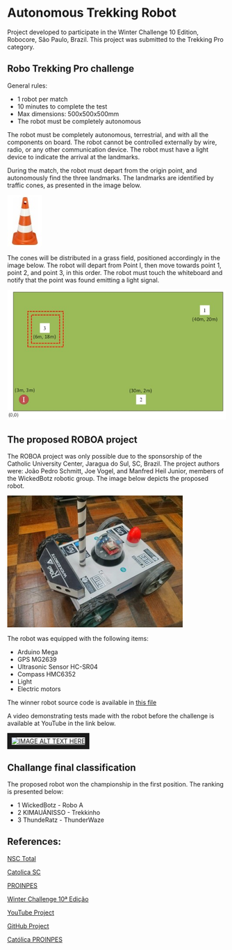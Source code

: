# Autonomous Trekking Robot

Project developed to participate in the Winter Challenge 10 Edition, Robocore, São Paulo, Brazil. This project was submitted to the Trekking Pro category.

## Robo Trekking Pro challenge

General rules:
* 1 robot per match
* 10 minutes to complete the test
* Max dimensions: 500x500x500mm
* The robot must be completely autonomous

The robot must be completely autonomous, terrestrial, and with all the components on board. The robot cannot be controlled externally by wire, radio, or any other communication device. The robot must have a light device to indicate the arrival at the landmarks.

During the match, the robot must depart from the origin point, and autonomously find the three landmarks.  The landmarks are identified by traffic cones, as presented in the image below.

![Cone](imgs/cone.jpg)

The cones will be distributed in a grass field, positioned accordingly in the image below. The robot will depart from Point I, then move towards point 1, point 2, and point 3, in this order. The robot must touch the whiteboard and notify that the point was found emitting a light signal.

![Grass Field](imgs/grass-field.jpg)

## The proposed ROBOA project

The ROBOA project was only possible due to the sponsorship of the Catholic University Center, Jaragua do Sul, SC, Brazil. The project authors were: João Pedro Schmitt, Joe Vogel, and Manfred Heil Junior, members of the WickedBotz robotic group. The image below depicts the proposed robot.

![ROBOA](imgs/robot-isometric-view.jpg)

The robot was equipped with the following items:
* Arduino Mega
* GPS MG2639
* Ultrasonic Sensor HC-SR04
* Compass HMC6352
* Light
* Electric motors

The  winner robot source code is available in [this file](WinnerCode/Teste2.ino)

A video demonstrating tests made with the robot before the challenge is available at YouTube in the link below.


<a href="http://www.youtube.com/watch?feature=player_embedded&v=Gi7DCCx9dpg" target="_blank"><img src="https://img.youtube.com/vi/Gi7DCCx9dpg/0.jpg" alt="IMAGE ALT TEXT HERE" width="240" height="180" border="10" /></a>

## Challange final classification

The proposed robot won the championship in the first position. The ranking is presented below:

* 1	WickedBotz - Robo A
* 2	KIMAUÁNISSO - Trekkinho
* 3	ThundeRatz - ThunderWaze


## References:

[NSC Total](https://www.nsctotal.com.br/noticias/alunos-do-centro-universitario-catolica-sc-de-jaragua-do-sul-e-joinville-participam-de)

[Catolica SC](http://www.catolicasc.org.br/jaragua-do-sul/2014/07/21/catoacutelica-sc-vence-competiccedilatildeo-nacional-de-roboacutetica/)

[PROINPES](http://www.catolicasc.org.br/jaragua-do-sul/wp-content/uploads/sites/3/2015/04/5385129631411388664.pdf)

[Winter Challenge 10ª Edição](https://www.robocore.net/eventos/wcx/2)

[YouTube Project](https://www.youtube.com/watch?v=Gi7DCCx9dpg)

[GitHub Project](https://github.com/schmittjoaopedro/Arduino-TrekkingRobot)

[Católica PROINPES](http://www.catolicasc.org.br/jaragua-do-sul/wp-content/uploads/sites/3/2015/04/ANAIS_XV-CONGRESSO-INICIA%C3%87%C3%83O-CIENT%C3%8DFICA_JARAGU%C3%81-DO-SUL.pdf)
